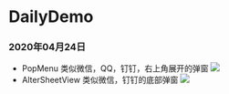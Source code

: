 # DailyDemo

### 2020年04月24日
- PopMenu
类似微信，QQ，钉钉，右上角展开的弹窗
![]("https://github.com/wuvdan/DailyDemo/blob/master/Pic/PopMenu")
- AlterSheetView
类似微信，钉钉的底部弹窗
![]("https://github.com/wuvdan/DailyDemo/blob/master/Pic/AlterSheetView.png")
